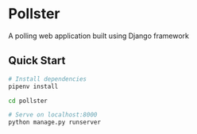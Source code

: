 # Pollster
A polling web application built using Django framework

## Quick Start

``` bash
# Install dependencies
pipenv install

cd pollster

# Serve on localhost:8000
python manage.py runserver
```
